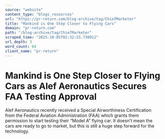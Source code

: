 ```yaml
---
source: "website"
content_type: "blogs_resources"
url: "https://pr-return.com/blog-archive/tag/ChiefMarketer"
title: "Mankind is One Step Closer to Flying Cars"
domain: "pr-return.com"
path: "/blog-archive/tag/ChiefMarketer"
scraped_time: "2025-10-05T02:32:23.730912"
url_depth: 3
word_count: 64
client_name: "pr-return"
---
```


# Mankind is One Step Closer to Flying Cars as Alef Aeronautics Secures FAA Testing Approval

Alef Aeronautics recently received a Special Airworthiness Certification from the Federal Aviation Administration (FAA) which grants them permission to start testing their “Model A” flying car. It doesn’t mean the cars are ready to go to market, but this is still a huge step forward for the technology.